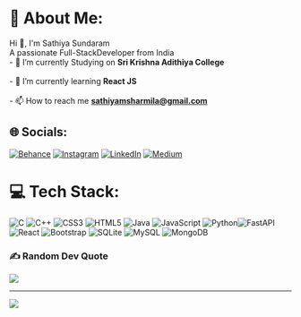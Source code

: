 # 💫 About Me:
Hi 👋, I'm Sathiya Sundaram<br>A passionate Full-StackDeveloper from India<br>- 🔭 I’m currently Studying on **Sri Krishna Adithiya College**<br><br>- 🌱 I’m currently learning **React JS**<br><br>- 📫 How to reach me **sathiyamsharmila@gmail.com**<br>


## 🌐 Socials:
[![Behance](https://img.shields.io/badge/Behance-1769ff?logo=behance&logoColor=white)](https://behance.net/Sathiyam_official) [![Instagram](https://img.shields.io/badge/Instagram-%23E4405F.svg?logo=Instagram&logoColor=white)](https://instagram.com/sathiyam.v) [![LinkedIn](https://img.shields.io/badge/LinkedIn-%230077B5.svg?logo=linkedin&logoColor=white)](https://linkedin.com/in/sathiyasundaramv) [![Medium](https://img.shields.io/badge/Medium-12100E?logo=medium&logoColor=white)](https://medium.com/@SathiyamV) 

# 💻 Tech Stack:
![C](https://img.shields.io/badge/c-%2300599C.svg?style=for-the-badge&logo=c&logoColor=white) ![C++](https://img.shields.io/badge/c++-%2300599C.svg?style=for-the-badge&logo=c%2B%2B&logoColor=white) ![CSS3](https://img.shields.io/badge/css3-%231572B6.svg?style=for-the-badge&logo=css3&logoColor=white) ![HTML5](https://img.shields.io/badge/html5-%23E34F26.svg?style=for-the-badge&logo=html5&logoColor=white) ![Java](https://img.shields.io/badge/java-%23ED8B00.svg?style=for-the-badge&logo=java&logoColor=white) ![JavaScript](https://img.shields.io/badge/javascript-%23323330.svg?style=for-the-badge&logo=javascript&logoColor=%23F7DF1E) ![Python](https://img.shields.io/badge/python-3670A0?style=for-the-badge&logo=python&logoColor=ffdd54)![FastAPI](https://img.shields.io/badge/FastAPI-005571?style=for-the-badge&logo=fastapi) ![React](https://img.shields.io/badge/react-%2320232a.svg?style=for-the-badge&logo=react&logoColor=%2361DAFB) ![Bootstrap](https://img.shields.io/badge/bootstrap-%23563D7C.svg?style=for-the-badge&logo=bootstrap&logoColor=white) ![SQLite](https://img.shields.io/badge/sqlite-%2307405e.svg?style=for-the-badge&logo=sqlite&logoColor=white) ![MySQL](https://img.shields.io/badge/mysql-%2300f.svg?style=for-the-badge&logo=mysql&logoColor=white) ![MongoDB](https://img.shields.io/badge/MongoDB-%234ea94b.svg?style=for-the-badge&logo=mongodb&logoColor=white)
<!--# 📊 GitHub Stats:
![](https://github-readme-stats.vercel.app/api?username=SathiyamV&theme=dark&hide_border=false&include_all_commits=true&count_private=false)<br/>
![](https://github-readme-streak-stats.herokuapp.com/?user=SathiyamV&theme=dark&hide_border=false)<br/>
![](https://github-readme-stats.vercel.app/api/top-langs/?username=SathiyamV&theme=dark&hide_border=false&include_all_commits=true&count_private=false&layout=compact)
 -->
### ✍️ Random Dev Quote
![](https://quotes-github-readme.vercel.app/api?type=horizontal&theme=tokyonight)

---
[![](https://visitcount.itsvg.in/api?id=SathiyamV&icon=2&color=12)](https://visitcount.itsvg.in)

<!-- Proudly created with GPRM ( https://gprm.itsvg.in )
